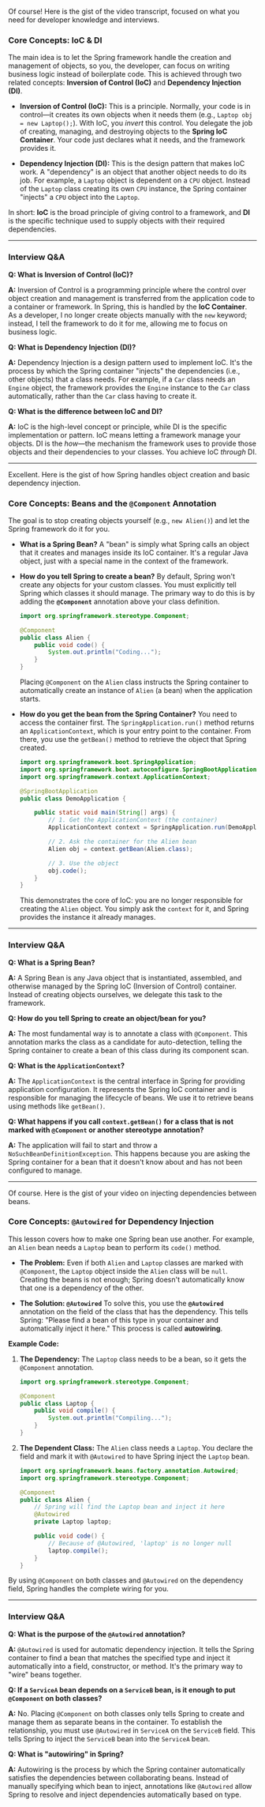 Of course! Here is the gist of the video transcript, focused on what you need for developer knowledge and interviews.

### Core Concepts: IoC & DI

The main idea is to let the Spring framework handle the creation and management of objects, so you, the developer, can focus on writing business logic instead of boilerplate code. This is achieved through two related concepts: **Inversion of Control (IoC)** and **Dependency Injection (DI)**.

* **Inversion of Control (IoC):** This is a principle. Normally, your code is in control—it creates its own objects when it needs them (e.g., `Laptop obj = new Laptop();`). With IoC, you *invert* this control. You delegate the job of creating, managing, and destroying objects to the **Spring IoC Container**. Your code just declares what it needs, and the framework provides it.

* **Dependency Injection (DI):** This is the design pattern that makes IoC work. A "dependency" is an object that another object needs to do its job. For example, a `Laptop` object is dependent on a `CPU` object. Instead of the `Laptop` class creating its own `CPU` instance, the Spring container "injects" a `CPU` object into the `Laptop`.

In short: **IoC** is the broad principle of giving control to a framework, and **DI** is the specific technique used to supply objects with their required dependencies.

---

### Interview Q&A

**Q: What is Inversion of Control (IoC)?**

**A:** Inversion of Control is a programming principle where the control over object creation and management is transferred from the application code to a container or framework. In Spring, this is handled by the **IoC Container**. As a developer, I no longer create objects manually with the `new` keyword; instead, I tell the framework to do it for me, allowing me to focus on business logic.

**Q: What is Dependency Injection (DI)?**

**A:** Dependency Injection is a design pattern used to implement IoC. It's the process by which the Spring container "injects" the dependencies (i.e., other objects) that a class needs. For example, if a `Car` class needs an `Engine` object, the framework provides the `Engine` instance to the `Car` class automatically, rather than the `Car` class having to create it.

**Q: What is the difference between IoC and DI?**

**A:** IoC is the high-level concept or principle, while DI is the specific implementation or pattern. IoC means letting a framework manage your objects. DI is the *how*—the mechanism the framework uses to provide those objects and their dependencies to your classes. You achieve IoC *through* DI.

---

Excellent. Here is the gist of how Spring handles object creation and basic dependency injection.

### Core Concepts: Beans and the `@Component` Annotation

The goal is to stop creating objects yourself (e.g., `new Alien()`) and let the Spring framework do it for you.

* **What is a Spring Bean?**
    A "bean" is simply what Spring calls an object that it creates and manages inside its IoC container. It's a regular Java object, just with a special name in the context of the framework.

* **How do you tell Spring to create a bean?**
    By default, Spring won't create any objects for your custom classes. You must explicitly tell Spring which classes it should manage. The primary way to do this is by adding the **`@Component`** annotation above your class definition.

    ```java
    import org.springframework.stereotype.Component;

    @Component
    public class Alien {
        public void code() {
            System.out.println("Coding...");
        }
    }
    ```
    Placing `@Component` on the `Alien` class instructs the Spring container to automatically create an instance of `Alien` (a bean) when the application starts.

* **How do you get the bean from the Spring Container?**
    You need to access the container first. The `SpringApplication.run()` method returns an `ApplicationContext`, which is your entry point to the container. From there, you use the `getBean()` method to retrieve the object that Spring created.

    ```java
    import org.springframework.boot.SpringApplication;
    import org.springframework.boot.autoconfigure.SpringBootApplication;
    import org.springframework.context.ApplicationContext;

    @SpringBootApplication
    public class DemoApplication {

        public static void main(String[] args) {
            // 1. Get the ApplicationContext (the container)
            ApplicationContext context = SpringApplication.run(DemoApplication.class, args);

            // 2. Ask the container for the Alien bean
            Alien obj = context.getBean(Alien.class);

            // 3. Use the object
            obj.code();
        }
    }
    ```
    This demonstrates the core of IoC: you are no longer responsible for creating the `Alien` object. You simply ask the `context` for it, and Spring provides the instance it already manages.

---

### Interview Q&A

**Q: What is a Spring Bean?**

**A:** A Spring Bean is any Java object that is instantiated, assembled, and otherwise managed by the Spring IoC (Inversion of Control) container. Instead of creating objects ourselves, we delegate this task to the framework.

**Q: How do you tell Spring to create an object/bean for you?**

**A:** The most fundamental way is to annotate a class with `@Component`. This annotation marks the class as a candidate for auto-detection, telling the Spring container to create a bean of this class during its component scan.

**Q: What is the `ApplicationContext`?**

**A:** The `ApplicationContext` is the central interface in Spring for providing application configuration. It represents the Spring IoC container and is responsible for managing the lifecycle of beans. We use it to retrieve beans using methods like `getBean()`.

**Q: What happens if you call `context.getBean()` for a class that is not marked with `@Component` or another stereotype annotation?**

**A:** The application will fail to start and throw a `NoSuchBeanDefinitionException`. This happens because you are asking the Spring container for a bean that it doesn't know about and has not been configured to manage.

---

Of course. Here is the gist of your video on injecting dependencies between beans.

### Core Concepts: `@Autowired` for Dependency Injection

This lesson covers how to make one Spring bean use another. For example, an `Alien` bean needs a `Laptop` bean to perform its `code()` method.

* **The Problem:** Even if both `Alien` and `Laptop` classes are marked with `@Component`, the `Laptop` object inside the `Alien` class will be `null`. Creating the beans is not enough; Spring doesn't automatically know that one is a dependency of the other.

* **The Solution: `@Autowired`**
    To solve this, you use the **`@Autowired`** annotation on the field of the class that has the dependency. This tells Spring: "Please find a bean of this type in your container and automatically inject it here." This process is called **autowiring**.

**Example Code:**

1.  **The Dependency:** The `Laptop` class needs to be a bean, so it gets the `@Component` annotation.

    ```java
    import org.springframework.stereotype.Component;

    @Component
    public class Laptop {
        public void compile() {
            System.out.println("Compiling...");
        }
    }
    ```

2.  **The Dependent Class:** The `Alien` class needs a `Laptop`. You declare the field and mark it with `@Autowired` to have Spring inject the `Laptop` bean.

    ```java
    import org.springframework.beans.factory.annotation.Autowired;
    import org.springframework.stereotype.Component;

    @Component
    public class Alien {
        // Spring will find the Laptop bean and inject it here
        @Autowired
        private Laptop laptop;

        public void code() {
            // Because of @Autowired, 'laptop' is no longer null
            laptop.compile();
        }
    }
    ```

By using `@Component` on both classes and `@Autowired` on the dependency field, Spring handles the complete wiring for you.

---

### Interview Q&A

**Q: What is the purpose of the `@Autowired` annotation?**

**A:** `@Autowired` is used for automatic dependency injection. It tells the Spring container to find a bean that matches the specified type and inject it automatically into a field, constructor, or method. It's the primary way to "wire" beans together.

**Q: If a `ServiceA` bean depends on a `ServiceB` bean, is it enough to put `@Component` on both classes?**

**A:** No. Placing `@Component` on both classes only tells Spring to create and manage them as separate beans in the container. To establish the relationship, you must use `@Autowired` in `ServiceA` on the `ServiceB` field. This tells Spring to inject the `ServiceB` bean into the `ServiceA` bean.

**Q: What is "autowiring" in Spring?**

**A:** Autowiring is the process by which the Spring container automatically satisfies the dependencies between collaborating beans. Instead of manually specifying which bean to inject, annotations like `@Autowired` allow Spring to resolve and inject dependencies automatically based on type.
